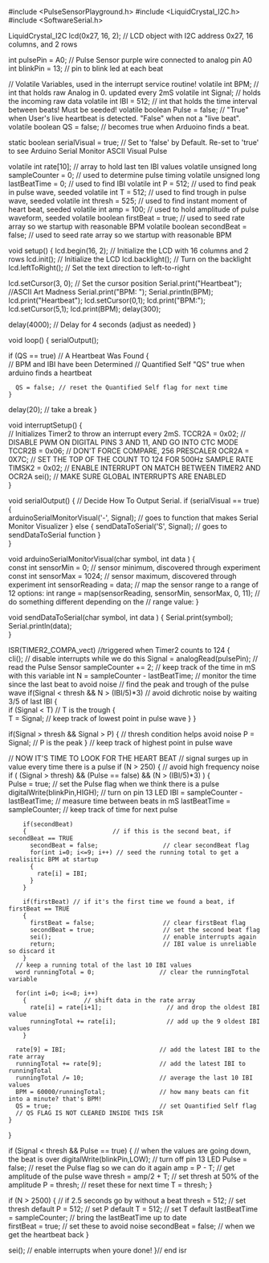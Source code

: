 #include <PulseSensorPlayground.h>
#include <LiquidCrystal_I2C.h>
#include <SoftwareSerial.h>





LiquidCrystal_I2C lcd(0x27, 16, 2);  // LCD object with I2C address 0x27, 16 columns, and 2 rows


int pulsePin = A0;                 // Pulse Sensor purple wire connected to analog pin A0
int blinkPin = 13;                // pin to blink led at each beat


// Volatile Variables, used in the interrupt service routine!
volatile int BPM;                   // int that holds raw Analog in 0. updated every 2mS
volatile int Signal;                // holds the incoming raw data
volatile int IBI = 512;             // int that holds the time interval between beats! Must be seeded! 
volatile boolean Pulse = false;     // "True" when User's live heartbeat is detected. "False" when not a "live beat". 
volatile boolean QS = false;        // becomes true when Arduoino finds a beat.

static boolean serialVisual = true;   // Set to 'false' by Default.  Re-set to 'true' to see Arduino Serial Monitor ASCII Visual Pulse 


volatile int rate[10];                      // array to hold last ten IBI values
volatile unsigned long sampleCounter = 0;          // used to determine pulse timing
volatile unsigned long lastBeatTime = 0;           // used to find IBI
volatile int P = 512;                      // used to find peak in pulse wave, seeded
volatile int T = 512;                     // used to find trough in pulse wave, seeded
volatile int thresh = 525;                // used to find instant moment of heart beat, seeded
volatile int amp = 100;                   // used to hold amplitude of pulse waveform, seeded
volatile boolean firstBeat = true;        // used to seed rate array so we startup with reasonable BPM
volatile boolean secondBeat = false;      // used to seed rate array so we startup with reasonable BPM


void setup() {
  lcd.begin(16, 2);  // Initialize the LCD with 16 columns and 2 rows
  lcd.init();        // Initialize the LCD
  lcd.backlight();   // Turn on the backlight
  lcd.leftToRight(); // Set the text direction to left-to-right

  lcd.setCursor(3, 0);      // Set the cursor position
  Serial.print("Heartbeat");  //ASCII Art Madness
     Serial.print("BPM: ");
     Serial.println(BPM);
     lcd.print("Heartbeat");
     lcd.setCursor(0,1);
     lcd.print("BPM:");
     lcd.setCursor(5,1);
     lcd.print(BPM);
     delay(300);
     

  delay(4000);  // Delay for 4 seconds (adjust as needed)
}

void loop() {
  serialOutput();  
   
  if (QS == true) // A Heartbeat Was Found
    {     
      // BPM and IBI have been Determined
      // Quantified Self "QS" true when arduino finds a heartbeat
    
      QS = false; // reset the Quantified Self flag for next time    
    }
     
  delay(20); //  take a break
}

void interruptSetup()
{     
  // Initializes Timer2 to throw an interrupt every 2mS.
  TCCR2A = 0x02;     // DISABLE PWM ON DIGITAL PINS 3 AND 11, AND GO INTO CTC MODE
  TCCR2B = 0x06;     // DON'T FORCE COMPARE, 256 PRESCALER 
  OCR2A = 0X7C;      // SET THE TOP OF THE COUNT TO 124 FOR 500Hz SAMPLE RATE
  TIMSK2 = 0x02;     // ENABLE INTERRUPT ON MATCH BETWEEN TIMER2 AND OCR2A
  sei();             // MAKE SURE GLOBAL INTERRUPTS ARE ENABLED      
} 

void serialOutput()
{   // Decide How To Output Serial. 
 if (serialVisual == true)
  {  
     arduinoSerialMonitorVisual('-', Signal);   // goes to function that makes Serial Monitor Visualizer
  } 
 else
  {
      sendDataToSerial('S', Signal);     // goes to sendDataToSerial function
   }        
}

void arduinoSerialMonitorVisual(char symbol, int data )
{    
  const int sensorMin = 0;      // sensor minimum, discovered through experiment
  const int sensorMax = 1024;    // sensor maximum, discovered through experiment
  int sensorReading = data; // map the sensor range to a range of 12 options:
  int range = map(sensorReading, sensorMin, sensorMax, 0, 11);
  // do something different depending on the 
  // range value:
}


void sendDataToSerial(char symbol, int data )
{
   Serial.print(symbol);
   Serial.println(data);                
}

ISR(TIMER2_COMPA_vect) //triggered when Timer2 counts to 124
{  
  cli();                                      // disable interrupts while we do this
  Signal = analogRead(pulsePin);              // read the Pulse Sensor 
  sampleCounter += 2;                         // keep track of the time in mS with this variable
  int N = sampleCounter - lastBeatTime;       // monitor the time since the last beat to avoid noise
                                              //  find the peak and trough of the pulse wave
  if(Signal < thresh && N > (IBI/5)*3) // avoid dichrotic noise by waiting 3/5 of last IBI
    {      
      if (Signal < T) // T is the trough
      {                        
        T = Signal; // keep track of lowest point in pulse wave 
      }
    }

  if(Signal > thresh && Signal > P)
    {          // thresh condition helps avoid noise
      P = Signal;                             // P is the peak
    }                                        // keep track of highest point in pulse wave

  //  NOW IT'S TIME TO LOOK FOR THE HEART BEAT
  // signal surges up in value every time there is a pulse
  if (N > 250)
  {                                   // avoid high frequency noise
    if ( (Signal > thresh) && (Pulse == false) && (N > (IBI/5)*3) )
      {        
        Pulse = true;                               // set the Pulse flag when we think there is a pulse
        digitalWrite(blinkPin,HIGH);                // turn on pin 13 LED
        IBI = sampleCounter - lastBeatTime;         // measure time between beats in mS
        lastBeatTime = sampleCounter;               // keep track of time for next pulse
  
        if(secondBeat)
        {                        // if this is the second beat, if secondBeat == TRUE
          secondBeat = false;                  // clear secondBeat flag
          for(int i=0; i<=9; i++) // seed the running total to get a realisitic BPM at startup
          {             
            rate[i] = IBI;                      
          }
        }
  
        if(firstBeat) // if it's the first time we found a beat, if firstBeat == TRUE
        {                         
          firstBeat = false;                   // clear firstBeat flag
          secondBeat = true;                   // set the second beat flag
          sei();                               // enable interrupts again
          return;                              // IBI value is unreliable so discard it
        }   
      // keep a running total of the last 10 IBI values
      word runningTotal = 0;                  // clear the runningTotal variable    

      for(int i=0; i<=8; i++)
        {                // shift data in the rate array
          rate[i] = rate[i+1];                  // and drop the oldest IBI value 
          runningTotal += rate[i];              // add up the 9 oldest IBI values
        }

      rate[9] = IBI;                          // add the latest IBI to the rate array
      runningTotal += rate[9];                // add the latest IBI to runningTotal
      runningTotal /= 10;                     // average the last 10 IBI values 
      BPM = 60000/runningTotal;               // how many beats can fit into a minute? that's BPM!
      QS = true;                              // set Quantified Self flag 
      // QS FLAG IS NOT CLEARED INSIDE THIS ISR
    }                       
  }

  if (Signal < thresh && Pulse == true)
    {   // when the values are going down, the beat is over
      digitalWrite(blinkPin,LOW);            // turn off pin 13 LED
      Pulse = false;                         // reset the Pulse flag so we can do it again
      amp = P - T;                           // get amplitude of the pulse wave
      thresh = amp/2 + T;                    // set thresh at 50% of the amplitude
      P = thresh;                            // reset these for next time
      T = thresh;
    }

  if (N > 2500)
    {                           // if 2.5 seconds go by without a beat
      thresh = 512;                          // set thresh default
      P = 512;                               // set P default
      T = 512;                               // set T default
      lastBeatTime = sampleCounter;          // bring the lastBeatTime up to date        
      firstBeat = true;                      // set these to avoid noise
      secondBeat = false;                    // when we get the heartbeat back
    }

  sei();                                   // enable interrupts when youre done!
}// end isr

